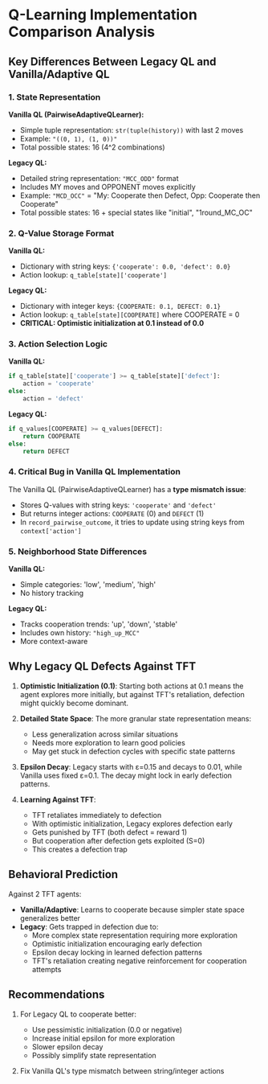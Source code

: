 # Q-Learning Implementation Comparison Analysis

## Key Differences Between Legacy QL and Vanilla/Adaptive QL

### 1. State Representation

**Vanilla QL (PairwiseAdaptiveQLearner):**
- Simple tuple representation: `str(tuple(history))` with last 2 moves
- Example: `"((0, 1), (1, 0))"` 
- Total possible states: 16 (4^2 combinations)

**Legacy QL:**
- Detailed string representation: `"MCC_ODD"` format
- Includes MY moves and OPPONENT moves explicitly
- Example: `"MCD_OCC"` = "My: Cooperate then Defect, Opp: Cooperate then Cooperate"
- Total possible states: 16 + special states like "initial", "1round_MC_OC"

### 2. Q-Value Storage Format

**Vanilla QL:**
- Dictionary with string keys: `{'cooperate': 0.0, 'defect': 0.0}`
- Action lookup: `q_table[state]['cooperate']`

**Legacy QL:**
- Dictionary with integer keys: `{COOPERATE: 0.1, DEFECT: 0.1}`
- Action lookup: `q_table[state][COOPERATE]` where COOPERATE = 0
- **CRITICAL: Optimistic initialization at 0.1 instead of 0.0**

### 3. Action Selection Logic

**Vanilla QL:**
```python
if q_table[state]['cooperate'] >= q_table[state]['defect']:
    action = 'cooperate'
else:
    action = 'defect'
```

**Legacy QL:**
```python
if q_values[COOPERATE] >= q_values[DEFECT]:
    return COOPERATE
else:
    return DEFECT
```

### 4. Critical Bug in Vanilla QL Implementation

The Vanilla QL (PairwiseAdaptiveQLearner) has a **type mismatch issue**:
- Stores Q-values with string keys: `'cooperate'` and `'defect'`
- But returns integer actions: `COOPERATE` (0) and `DEFECT` (1)
- In `record_pairwise_outcome`, it tries to update using string keys from `context['action']`

### 5. Neighborhood State Differences

**Vanilla QL:**
- Simple categories: 'low', 'medium', 'high'
- No history tracking

**Legacy QL:**
- Tracks cooperation trends: 'up', 'down', 'stable'
- Includes own history: `"high_up_MCC"`
- More context-aware

## Why Legacy QL Defects Against TFT

1. **Optimistic Initialization (0.1)**: Starting both actions at 0.1 means the agent explores more initially, but against TFT's retaliation, defection might quickly become dominant.

2. **Detailed State Space**: The more granular state representation means:
   - Less generalization across similar situations
   - Needs more exploration to learn good policies
   - May get stuck in defection cycles with specific state patterns

3. **Epsilon Decay**: Legacy starts with ε=0.15 and decays to 0.01, while Vanilla uses fixed ε=0.1. The decay might lock in early defection patterns.

4. **Learning Against TFT**:
   - TFT retaliates immediately to defection
   - With optimistic initialization, Legacy explores defection early
   - Gets punished by TFT (both defect = reward 1)
   - But cooperation after defection gets exploited (S=0)
   - This creates a defection trap

## Behavioral Prediction

Against 2 TFT agents:
- **Vanilla/Adaptive**: Learns to cooperate because simpler state space generalizes better
- **Legacy**: Gets trapped in defection due to:
  - More complex state representation requiring more exploration
  - Optimistic initialization encouraging early defection
  - Epsilon decay locking in learned defection patterns
  - TFT's retaliation creating negative reinforcement for cooperation attempts

## Recommendations

1. For Legacy QL to cooperate better:
   - Use pessimistic initialization (0.0 or negative)
   - Increase initial epsilon for more exploration
   - Slower epsilon decay
   - Possibly simplify state representation

2. Fix Vanilla QL's type mismatch between string/integer actions